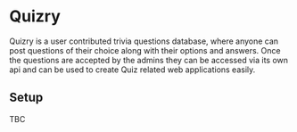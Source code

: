 # Quizry

Quizry is a user contributed trivia questions database, where anyone can post questions of their choice along with their options and answers. Once the questions are accepted by the admins they can be accessed via its own api and can be used to create Quiz related web applications easily.

## Setup
TBC
